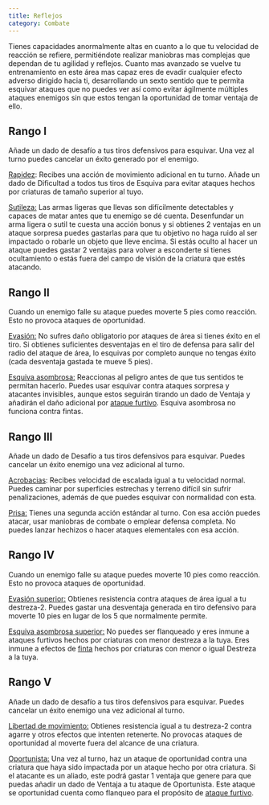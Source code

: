 ```yaml
---
title: Reflejos
category: Combate
---
```


Tienes capacidades anormalmente altas en cuanto a lo que tu velocidad de reacción se refiere, permitiéndote realizar maniobras mas complejas que dependan de tu agilidad y reflejos. Cuanto mas avanzado se vuelve tu entrenamiento en este área mas capaz eres de evadir cualquier efecto adverso dirigido hacia ti, desarrollando un sexto sentido que te permita esquivar ataques que no puedes ver así como evitar ágilmente múltiples ataques enemigos sin que estos tengan la oportunidad de tomar ventaja de ello. 

## Rango I

Añade un dado de desafío a tus tiros defensivos para esquivar. Una vez al turno puedes cancelar un éxito generado por el enemigo.

<u>Rapidez</u>: Recibes una acción de movimiento adicional en tu turno. Añade un dado de Dificultad a todos tus tiros de Esquiva para evitar ataques hechos por criaturas de tamaño superior al tuyo. 

<u>Sutileza:</u> Las armas ligeras que llevas son difícilmente detectables y capaces de matar antes que tu enemigo se dé cuenta. Desenfundar un arma ligera o sutil te cuesta una acción bonus y si obtienes 2 ventajas en un ataque sorpresa puedes gastarlas para que tu objetivo no haga ruido al ser impactado o robarle un objeto que lleve encima. Si estás oculto al hacer un  ataque puedes gastar 2 ventajas para volver a esconderte si tienes ocultamiento o estás fuera del campo de visión de la criatura que estés atacando.

## Rango II

Cuando un enemigo falle su ataque puedes moverte 5 pies como reacción. Esto no provoca ataques de oportunidad.

<u>Evasión:</u> No sufres daño obligatorio por ataques de área si tienes éxito en el tiro. Si obtienes suficientes desventajas en el tiro de defensa para salir del radio del ataque de área, lo esquivas por completo aunque no tengas éxito (cada desventaja gastada te mueve 5 pies).

<u>Esquiva asombrosa:</u> Reaccionas al peligro antes de que tus sentidos te permitan hacerlo. Puedes usar esquivar contra ataques sorpresa y atacantes invisibles, aunque estos seguirán tirando un dado de Ventaja y añadirán el daño adicional por [ataque furtivo](https://raldamain.com/rules/Rangos/Armas/filos%20perforantes.html#rango-i). Esquiva asombrosa no funciona contra fintas.

## Rango III

Añade un dado de Desafío a tus tiros defensivos para esquivar. Puedes cancelar un éxito enemigo una vez adicional al turno.

<u>Acrobacias</u>: Recibes velocidad de escalada igual a tu velocidad normal. Puedes caminar por superficies estrechas y terreno difícil sin sufrir penalizaciones, además de que puedes esquivar con normalidad con esta.

<u>Prisa:</u> Tienes una segunda acción estándar al turno. Con esa acción puedes atacar, usar maniobras de combate o emplear defensa completa. No puedes lanzar hechizos o hacer ataques elementales con esa acción.

## Rango IV

Cuando un enemigo falle su ataque puedes moverte 10 pies como reacción. Esto no provoca ataques de oportunidad.

<u>Evasión superior:</u> Obtienes resistencia contra ataques de área igual a tu destreza-2. Puedes gastar una desventaja generada en tiro defensivo para moverte 10 pies en lugar de los 5 que normalmente permite.

<u>Esquiva asombrosa superior:</u> No puedes ser flanqueado y eres inmune a ataques furtivos hechos por criaturas con menor destreza a la tuya. Eres inmune a efectos de [finta](https://raldamain.com/rules/Rangos/Armas/filos%20perforantes.html#rango-ii) hechos por criaturas con menor o igual Destreza a la tuya.

## Rango V

Añade un dado de desafío a tus tiros defensivos para esquivar. Puedes cancelar un éxito enemigo una vez adicional al turno.

<u>Libertad de movimiento:</u> Obtienes resistencia igual a tu destreza-2 contra agarre y otros efectos que intenten retenerte. No provocas ataques de oportunidad al moverte fuera del alcance de una criatura.

<u>Oportunista:</u> Una vez al turno, haz un ataque de oportunidad contra una criatura que haya sido impactada por un ataque hecho por otra criatura. Si el atacante es un aliado, este podrá gastar 1 ventaja que genere para que puedas añadir un dado de Ventaja a tu ataque de Oportunista. Este ataque se oportunidad cuenta como flanqueo para el propósito de [ataque furtivo](https://raldamain.com/rules/Rangos/Armas/filos%20perforantes.html#rango-i).

